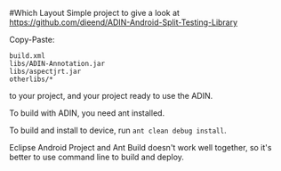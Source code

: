 #Which Layout
Simple project to give a look at https://github.com/dieend/ADIN-Android-Split-Testing-Library

Copy-Paste:
```
build.xml
libs/ADIN-Annotation.jar
libs/aspectjrt.jar 
otherlibs/*
```
to your project, and your project ready to use the ADIN.

To build with ADIN, you need ant installed.

To build and install to device, run `ant clean debug install`.

Eclipse Android Project and Ant Build doesn't work well together, so it's better to use command line to build and deploy.
